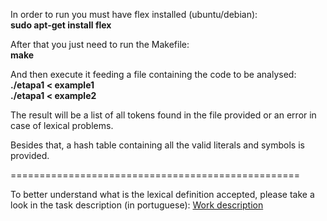 In order to run you must have flex installed (ubuntu/debian):  
 **sudo apt-get install flex**

After that you just need to run the Makefile:  
 **make**

And then execute it feeding a file containing the code to be analysed:  
 **./etapa1 < example1**  
 **./etapa1 < example2**  

The result will be a list of all tokens found in the file provided or an error in case of lexical problems.

Besides that, a hash table containing all the valid literals and symbols is provided.


==================================================

To better understand what is the lexical definition accepted, please take a look in the task description (in portuguese):
[Work description](https://bitbucket.org/bpsilva/compiler-01_lexical_analysis/src/f12e26addcca1d1ac8894d7026391534afafd571/definicao.pdf?at=master&fileviewer=file-view-default)